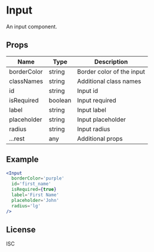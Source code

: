 # Input

An input component.

## Props

| Name        | Type    | Description               |
| ----------- | ------- | ------------------------- |
| borderColor | string  | Border color of the input |
| classNames  | string  | Additional class names    |
| id          | string  | Input id                  |
| isRequired  | boolean | Input required            |
| label       | string  | Input label               |
| placeholder | string  | Input placeholder         |
| radius      | string  | Input radius              |
| ...rest     | any     | Additional props          |

## Example

```jsx
<Input
  borderColor='purple'
  id='first_name'
  isRequired={true}
  label='First Name'
  placeholder='John'
  radius='lg'
/>
```

## License

ISC
